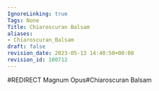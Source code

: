 ```yaml
---
IgnoreLinking: true
Tags: None
Title: Chiaroscuran Balsam
aliases:
- Chiaroscuran_Balsam
draft: false
revision_date: 2023-05-13 14:40:50+00:00
revision_id: 100712
---
```


#REDIRECT Magnum Opus#Chiaroscuran Balsam